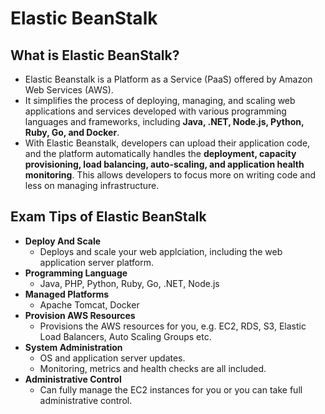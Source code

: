 # Elastic BeanStalk

## What is Elastic BeanStalk?

- Elastic Beanstalk is a Platform as a Service (PaaS) offered by Amazon Web Services (AWS).
- It simplifies the process of deploying, managing, and scaling web applications and services developed with various programming languages and frameworks, including **Java, .NET, Node.js, Python, Ruby, Go, and Docker**.
- With Elastic Beanstalk, developers can upload their application code, and the platform automatically handles the **deployment, capacity provisioning, load balancing, auto-scaling, and application health monitoring**. This allows developers to focus more on writing code and less on managing infrastructure.

## Exam Tips of Elastic BeanStalk

- **Deploy And Scale**
  - Deploys and scale your web applciation, including the web application server platform.
- **Programming Language**
  - Java, PHP, Python, Ruby, Go, .NET, Node.js
- **Managed Platforms**
  - Apache Tomcat, Docker
- **Provision AWS Resources**
  - Provisions the AWS resources for you, e.g. EC2, RDS, S3, Elastic Load Balancers, Auto Scaling Groups etc.
- **System Administration**
  - OS and application server updates.
  - Monitoring, metrics and health checks are all included.
- **Administrative Control**
  - Can fully manage the EC2 instances for you or you can take full administrative control.
